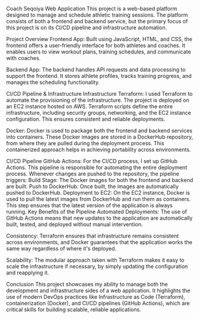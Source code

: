 Coach Seqoiya Web Application
This project is a web-based platform designed to manage and schedule athletic training sessions. The platform consists of both a frontend and backend service, but the primary focus of this project is on its CI/CD pipeline and infrastructure automation.

Project Overview
Frontend App: Built using JavaScript, HTML, and CSS, the frontend offers a user-friendly interface for both athletes and coaches. It enables users to view workout plans, training schedules, and communicate with coaches.

Backend App: The backend handles API requests and data processing to support the frontend. It stores athlete profiles, tracks training progress, and manages the scheduling functionality.

CI/CD Pipeline & Infrastructure
Infrastructure
Terraform: I used Terraform to automate the provisioning of the infrastructure. The project is deployed on an EC2 instance hosted on AWS. Terraform scripts define the entire infrastructure, including security groups, networking, and the EC2 instance configuration. This ensures consistent and reliable deployments.

Docker: Docker is used to package both the frontend and backend services into containers. These Docker images are stored in a DockerHub repository, from where they are pulled during the deployment process. This containerized approach helps in achieving portability across environments.

CI/CD Pipeline
GitHub Actions: For the CI/CD process, I set up GitHub Actions. This pipeline is responsible for automating the entire deployment process. Whenever changes are pushed to the repository, the pipeline triggers:
Build Stage: The Docker images for both the frontend and backend are built.
Push to DockerHub: Once built, the images are automatically pushed to DockerHub.
Deployment to EC2: On the EC2 instance, Docker is used to pull the latest images from DockerHub and run them as containers. This step ensures that the latest version of the application is always running.
Key Benefits of the Pipeline
Automated Deployments: The use of GitHub Actions means that new updates to the application are automatically built, tested, and deployed without manual intervention.

Consistency: Terraform ensures that infrastructure remains consistent across environments, and Docker guarantees that the application works the same way regardless of where it's deployed.

Scalability: The modular approach taken with Terraform makes it easy to scale the infrastructure if necessary, by simply updating the configuration and reapplying it.

Conclusion
This project showcases my ability to manage both the development and infrastructure sides of a web application. It highlights the use of modern DevOps practices like Infrastructure as Code (Terraform), containerization (Docker), and CI/CD pipelines (GitHub Actions), which are critical skills for building scalable, reliable applications.
